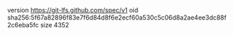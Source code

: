 version https://git-lfs.github.com/spec/v1
oid sha256:5f67a82896f83e7f6d84d8f6e2ecf60a530c5c06d8a2ae4ee3dc88f2c6eba5fc
size 4352
